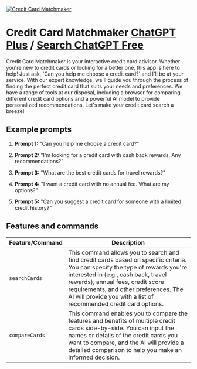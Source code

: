 
[![Credit Card Matchmaker](https://files.oaiusercontent.com/file-Gw5iF6IKuFDR8hjinvxLYALr?se=2123-10-16T04%3A00%3A26Z&sp=r&sv=2021-08-06&sr=b&rscc=max-age%3D31536000%2C%20immutable&rscd=attachment%3B%20filename%3D3fa1cf78-710b-4729-ad27-3b8de8a1cf80.png&sig=sc%2BFXw8NWPKlo%2BFnKEAcr8CHzVqmO6K0qbuFDfCeTX4%3D)](https://chat.openai.com/g/g-zASWMYXBt-credit-card-matchmaker)

# Credit Card Matchmaker [ChatGPT Plus](https://chat.openai.com/g/g-zASWMYXBt-credit-card-matchmaker) / [Search ChatGPT Free](https://gptcall.net/index.html#/?search=Credit%20Card%20Matchmaker)

Credit Card Matchmaker is your interactive credit card advisor. Whether you're new to credit cards or looking for a better one, this app is here to help! Just ask, 'Can you help me choose a credit card?' and I'll be at your service. With our expert knowledge, we'll guide you through the process of finding the perfect credit card that suits your needs and preferences. We have a range of tools at our disposal, including a browser for comparing different credit card options and a powerful AI model to provide personalized recommendations. Let's make your credit card search a breeze!

## Example prompts

1. **Prompt 1:** "Can you help me choose a credit card?"

2. **Prompt 2:** "I'm looking for a credit card with cash back rewards. Any recommendations?"

3. **Prompt 3:** "What are the best credit cards for travel rewards?"

4. **Prompt 4:** "I want a credit card with no annual fee. What are my options?"

5. **Prompt 5:** "Can you suggest a credit card for someone with a limited credit history?"


## Features and commands

| Feature/Command | Description |
| --- | --- |
| `searchCards` | This command allows you to search and find credit cards based on specific criteria. You can specify the type of rewards you're interested in (e.g., cash back, travel rewards), annual fees, credit score requirements, and other preferences. The AI will provide you with a list of recommended credit card options. |
| `compareCards` | This command enables you to compare the features and benefits of multiple credit cards side-by-side. You can input the names or details of the credit cards you want to compare, and the AI will provide a detailed comparison to help you make an informed decision. |



